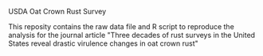 USDA Oat Crown Rust Survey

This reposity contains the raw data file and R script to reproduce the analysis for the journal article "Three decades of rust surveys in the United States reveal drastic virulence changes in oat crown rust"

